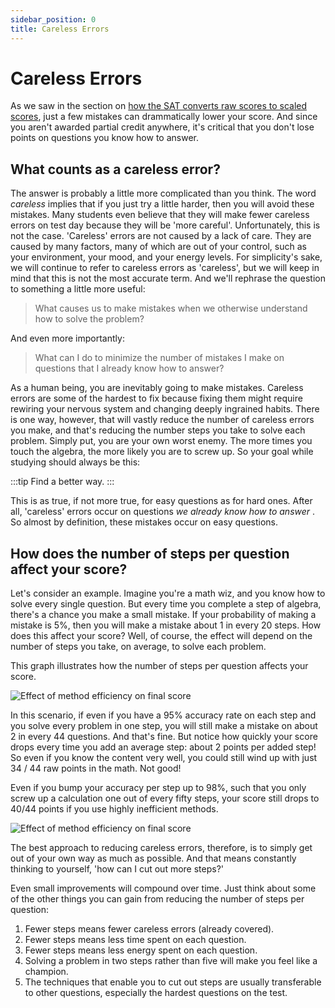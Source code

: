 ```yaml
---
sidebar_position: 0
title: Careless Errors
---
```


# Careless Errors

As we saw in the section on [how the SAT converts raw scores to scaled scores](/docs/general-information/structure#scoring), just a few mistakes can drammatically lower your score.
And since you aren't awarded partial credit anywhere, it's critical that you don't lose points on questions you know how to answer.

## What counts as a careless error?
The answer is probably a little more complicated than you think.
The word _careless_ implies that if you just try a little harder, then you will avoid these mistakes.
Many students even believe that they will make fewer careless errors on test day because they will be 'more careful'.
Unfortunately, this is not the case. 
'Careless' errors are not caused by a lack of care.
They are caused by many factors, many of which are out of your control, such as your environment, your mood, and your energy levels.
For simplicity's sake, we will continue to refer to careless errors as 'careless',
but we will keep in mind that this is not the most accurate term. 
And we'll rephrase the question to something a little more useful:

> What causes us to make mistakes when we otherwise understand how to solve the problem?

And even more importantly:

> What can I do to minimize the number of mistakes I make on questions that I already know how to answer?

As a human being, you are inevitably going to make mistakes.
Careless errors are some of the hardest to fix because fixing them might require rewiring your nervous system and changing deeply ingrained habits.
There is one way, however, that will vastly reduce the number of careless errors you make, and that's reducing the number steps you take to solve each problem. 
Simply put, you are your own worst enemy.
The more times you touch the algebra, the more likely you are to screw up.
So your goal while studying should always be this:

:::tip
Find a better way.
:::

This is as true, if not more true, for easy questions as for hard ones.
After all, 'careless' errors occur on questions _we already know how to answer_ .
So almost by definition, these mistakes occur on easy questions.


## How does the number of steps per question affect your score?

Let's consider an example. 
Imagine you're a math wiz, and you know how to solve every single question.
But every time you complete a step of algebra, there's a chance you make a small mistake. 
If your probability of making a mistake is 5%, then you will make a mistake about 1 in every 20 steps.
How does this affect your score?
Well, of course, the effect will depend on the number of steps you take, on average, to solve each problem.

This graph illustrates how the number of steps per question affects your score.

<picture>
    <source
      srcSet="/img/accuracy_dark.png"
      media="(prefers-color-scheme: dark)"
    />
    <img
      src="/img/accuracy_light.png"
      alt="Effect of method efficiency on final score"
    />
</picture>

In this scenario, if even if you have a 95% accuracy rate on each step and you solve every problem in one step, you will still make a mistake on about 2 in every 44 questions.
And that's fine.
But notice how quickly your score drops every time you add an average step: about 2 points per added step!
So even if you know the content very well, you could still wind up with just 34 / 44 raw points in the math.
Not good!

Even if you bump your accuracy per step up to 98%, such that you only screw up a calculation one out of every fifty steps, your score still drops to 40/44 points if you use highly inefficient methods. 

<picture>
    <source
      srcSet="/img/accuracy2_dark.png"
      media="(prefers-color-scheme: dark)"
    />
    <img
      src="/img/accuracy2_light.png"
      alt="Effect of method efficiency on final score"
    />
</picture>

The best approach to reducing careless errors, therefore, is to simply get out of your own way as much as possible.
And that means constantly thinking to yourself, 'how can I cut out more steps?'

Even small improvements will compound over time.
Just think about some of the other things you can gain from reducing the number of steps per question:

1. Fewer steps means fewer careless errors (already covered).
2. Fewer steps means less time spent on each question.
3. Fewer steps means less energy spent on each question.
4. Solving a problem in two steps rather than five will make you feel like a champion.
5. The techniques that enable you to cut out steps are usually transferable to other questions, especially the hardest questions on the test.


<!-- ### Examples -->
<!-- Let's look at some examples of how you can cut out steps. -->
<!-- We won't be going over the content here, so don't worry if you don't understand the math. -->
<!-- The objective is to show you how to think about these problems. -->
<!-- And to showcase how big of difference small optimizations can make when they are compounded. -->

